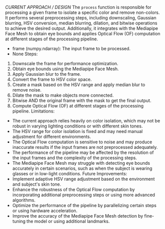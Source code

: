 

*CURRENT APPROACH / DESIGN*
The `process` function is responsible for processing a given frame to isolate a specific color and remove non-colors. 
It performs several preprocessing steps, including downscaling, Gaussian blurring, HSV conversion, median blurring, 
dilation, and bitwise operations to achieve the desired output. Additionally, it integrates with the Mediapipe Face 
Mesh to obtain eye bounds and applies Optical Flow (OF) computation at different stages of the processing pipeline.
- frame (numpy.ndarray): The input frame to be processed.
- None
Steps:
1. Downscale the frame for performance optimization.
2. Obtain eye bounds using the Mediapipe Face Mesh.
3. Apply Gaussian blur to the frame.
4. Convert the frame to HSV color space.
5. Create a mask based on the HSV range and apply median blur to remove noise.
6. Dilate the mask to make objects more connected.
7. Bitwise AND the original frame with the mask to get the final output.
8. Compute Optical Flow (OF) at different stages of the processing pipeline.
Limitations:
- The current approach relies heavily on color isolation, which may not be robust in varying lighting conditions or 
  with different skin tones.
- The HSV range for color isolation is fixed and may need manual adjustment for different environments.
- The Optical Flow computation is sensitive to noise and may produce inaccurate results if the input frames are not 
  preprocessed adequately.
- The performance of the pipeline may be affected by the resolution of the input frames and the complexity of the 
  processing steps.
- The Mediapipe Face Mesh may struggle with detecting eye bounds accurately in certain scenarios, such as when the 
  subject is wearing glasses or in low-light conditions.
Future Improvements:
- Implement adaptive HSV range adjustment based on the environment and subject's skin tone.
- Enhance the robustness of the Optical Flow computation by incorporating additional preprocessing steps or using 
  more advanced algorithms.
- Optimize the performance of the pipeline by parallelizing certain steps or using hardware acceleration.
- Improve the accuracy of the Mediapipe Face Mesh detection by fine-tuning the model or using additional landmarks.